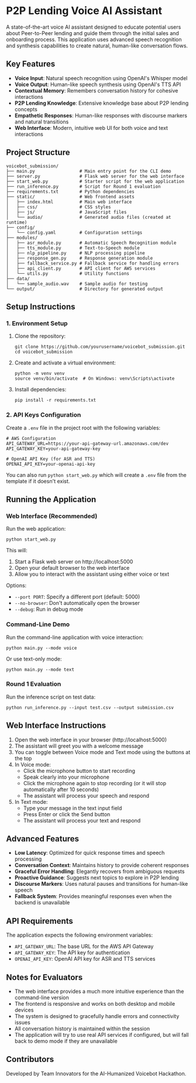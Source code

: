 # P2P Lending Voice AI Assistant

A state-of-the-art voice AI assistant designed to educate potential users about Peer-to-Peer lending and guide them through the initial sales and onboarding process. This application uses advanced speech recognition and synthesis capabilities to create natural, human-like conversation flows.

## Key Features

- **Voice Input**: Natural speech recognition using OpenAI's Whisper model
- **Voice Output**: Human-like speech synthesis using OpenAI's TTS API
- **Contextual Memory**: Remembers conversation history for cohesive interactions
- **P2P Lending Knowledge**: Extensive knowledge base about P2P lending concepts
- **Empathetic Responses**: Human-like responses with discourse markers and natural transitions
- **Web Interface**: Modern, intuitive web UI for both voice and text interactions

## Project Structure

```
voicebot_submission/
├── main.py                 # Main entry point for the CLI demo
├── server.py               # Flask web server for the web interface
├── start_web.py            # Starter script for the web application
├── run_inference.py        # Script for Round 1 evaluation
├── requirements.txt        # Python dependencies
├── static/                 # Web frontend assets
│   ├── index.html          # Main web interface
│   ├── css/                # CSS styles
│   ├── js/                 # JavaScript files
│   └── audio/              # Generated audio files (created at runtime)
├── config/
│   └── config.yaml         # Configuration settings
├── modules/
│   ├── asr_module.py       # Automatic Speech Recognition module
│   ├── tts_module.py       # Text-to-Speech module
│   ├── nlp_pipeline.py     # NLP processing pipeline
│   ├── response_gen.py     # Response generation module
│   ├── fallback_service.py # Fallback service for handling errors
│   ├── api_client.py       # API client for AWS services
│   └── utils.py            # Utility functions
├── data/
│   └── sample_audio.wav    # Sample audio for testing
└── output/                 # Directory for generated output
```

## Setup Instructions

### 1. Environment Setup

1. Clone the repository:
   ```
   git clone https://github.com/yourusername/voicebot_submission.git
   cd voicebot_submission
   ```

2. Create and activate a virtual environment:
   ```
   python -m venv venv
   source venv/bin/activate  # On Windows: venv\Scripts\activate
   ```

3. Install dependencies:
   ```
   pip install -r requirements.txt
   ```

### 2. API Keys Configuration

Create a `.env` file in the project root with the following variables:
```
# AWS Configuration
API_GATEWAY_URL=https://your-api-gateway-url.amazonaws.com/dev
API_GATEWAY_KEY=your-api-gateway-key

# OpenAI API Key (for ASR and TTS)
OPENAI_API_KEY=your-openai-api-key
```

You can also run `python start_web.py` which will create a `.env` file from the template if it doesn't exist.

## Running the Application

### Web Interface (Recommended)

Run the web application:
```
python start_web.py
```

This will:
1. Start a Flask web server on http://localhost:5000
2. Open your default browser to the web interface
3. Allow you to interact with the assistant using either voice or text

Options:
- `--port PORT`: Specify a different port (default: 5000)
- `--no-browser`: Don't automatically open the browser
- `--debug`: Run in debug mode

### Command-Line Demo

Run the command-line application with voice interaction:
```
python main.py --mode voice
```

Or use text-only mode:
```
python main.py --mode text
```

### Round 1 Evaluation

Run the inference script on test data:
```
python run_inference.py --input test.csv --output submission.csv
```

## Web Interface Instructions

1. Open the web interface in your browser (http://localhost:5000)
2. The assistant will greet you with a welcome message
3. You can toggle between Voice mode and Text mode using the buttons at the top
4. In Voice mode:
   - Click the microphone button to start recording
   - Speak clearly into your microphone
   - Click the microphone again to stop recording (or it will stop automatically after 10 seconds)
   - The assistant will process your speech and respond
5. In Text mode:
   - Type your message in the text input field
   - Press Enter or click the Send button
   - The assistant will process your text and respond

## Advanced Features

- **Low Latency**: Optimized for quick response times and speech processing
- **Conversation Context**: Maintains history to provide coherent responses
- **Graceful Error Handling**: Elegantly recovers from ambiguous requests
- **Proactive Guidance**: Suggests next topics to explore in P2P lending
- **Discourse Markers**: Uses natural pauses and transitions for human-like speech
- **Fallback System**: Provides meaningful responses even when the backend is unavailable

## API Requirements

The application expects the following environment variables:
- `API_GATEWAY_URL`: The base URL for the AWS API Gateway
- `API_GATEWAY_KEY`: The API key for authentication
- `OPENAI_API_KEY`: OpenAI API key for ASR and TTS services

## Notes for Evaluators

- The web interface provides a much more intuitive experience than the command-line version
- The frontend is responsive and works on both desktop and mobile devices
- The system is designed to gracefully handle errors and connectivity issues
- All conversation history is maintained within the session
- The application will try to use real API services if configured, but will fall back to demo mode if they are unavailable

## Contributors

Developed by Team Innovators for the AI-Humanized Voicebot Hackathon.